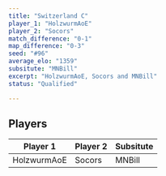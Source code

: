 ```yaml
---
title: "Switzerland C"
player_1: "HolzwurmAoE"
player_2: "Socors"
match_difference: "0-1"
map_difference: "0-3"
seed: "#96"
average_elo: "1359"
subsitute: "MNBill"
excerpt: "HolzwurmAoE, Socors and MNBill"
status: "Qualified"

---
```

## Players

| Player 1 | Player 2 | Subsitute |
| -- | -- | -- |
| HolzwurmAoE | Socors | MNBill |
